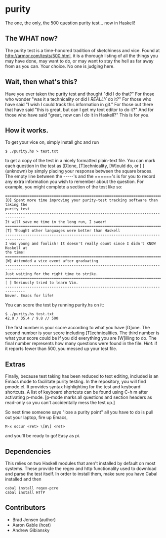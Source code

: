 purity
======

The one, the only, the 500 question purity test... now in Haskell!


The WHAT now?
-------------

The purity test is a  time-honored  tradition of sketchiness and vice. Found at
http://armor.com/tests/500.html, it is a thorough listing of all the things you
may have done, may want to do, or may want to stay the hell as far away from as
you can. Your choice. No one is judging here.

Wait, then what's this?
-----------------------
Have you ever taken the purity test and thought "did I do that?" For those who
wonder "was it a technicality or did I *REALLY* do it?" For those who have said
"I wish I could track this information in git." For those out there that have
said "this is great, but can I get my text editor to do it?" And for those who
have said "great, now can I do it in Haskell?" This is for you.


How it works.
-------------

To get your vice on, simply install ghc and run

    $ ./purity.hs > test.txt

to get a copy of the test in a nicely formatted plain-text file. You can mark
each question in the test as [D]one, [T]echnicality, [W]ould do, or [ ]
(unknown) by simply placing your response between the square braces. The empty
line between the -----'s and the ======'s is for you to record any extra
information you wish to remember about the question. For example, you might
complete a section of the test like so:

    ===============================================================================
    [D] Spent more time improving your purity-test tracking software than taking the
    purity test
    -------------------------------------------------------------------------------
    It will save me time in the long run, I swear!
    ===============================================================================
    [T] Thought other languages were better than Haskell
    -------------------------------------------------------------------------------
    I was young and foolish! It doesn't really count since I didn't KNOW Haskell at
    the time!
    ===============================================================================
    [W] Attended a vice event after graduating
    -------------------------------------------------------------------------------
    Just waiting for the right time to strike.
    ===============================================================================
    [ ] Seriously tried to learn Vim.
    -------------------------------------------------------------------------------
    Never. Emacs for life!

You can score the test by running purity.hs on it:

    $ ./purity.hs test.txt
    42.0 / 35.4 / 9.8 // 500

The first number is your score according to what you have [D]one. The second
number is your score including [T]echnicalities. The third number is what your
score could be if you did everything you are [W]illing to do. The final number
represents how many questions were found in the file. *Hint:* if it reports fewer
than 500, you messed up your test file.


Extras
------

Finally, because test taking has been reduced to text editing, included is
an Emacs mode to facilitate purity testing. In the repository, you will find
pmode.el. It provides syntax highlighting for the test and keyboard shortcuts.
A list of keyboard shortcuts can be found using C-h m after activating p-mode.
[p-mode marks all questions and section headers as read-only so you can't
accidentally mess the test up.]

So next time someone says "lose a purity point" all you have to do
is pull out your laptop, fire up Emacs,

    M-x occur <ret> \[W\] <ret>

and you'll be ready to go! Easy as pi.


Dependencies
------------

This relies on two Haskell modules that aren't installed by default on most systems.
These provide the regex and http functionality used to download and parse the test
itself. In order to install them, make sure you have Cabal installed and then

    cabal install regex-pcre
    cabal install HTTP


Contributors
------------

* Brad Jensen (author)
* Aaron Gable (host)
* Andrew Gibiansky
